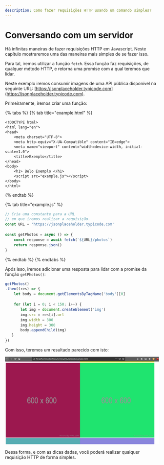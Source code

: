 ```yaml
---
description: Como fazer requisições HTTP usando um comando simples?
---
```


# Conversando com um servidor

Há infinitas maneiras de fazer requisições HTTP em Javascript. Neste capítulo mostraremos uma das maneiras mais simples de se fazer isso.

Para tal, iremos utilizar a função `fetch`. Essa função faz requisições, de qualquer método HTTP, e retorna uma promise com a qual teremos que lidar.

Neste exemplo iremos consumir imagens de uma API pública disponível na seguinte URL: [https://jsonplaceholder.typicode.com](https://jsonplaceholder.typicode.com).

Primeiramente, iremos criar uma função:

{% tabs %}
{% tab title="example.html" %}
```markup
<!DOCTYPE html>
<html lang="en">
<head>
    <meta charset="UTF-8">
    <meta http-equiv="X-UA-Compatible" content="IE=edge">
    <meta name="viewport" content="width=device-width, initial-scale=1.0">
    <title>Exemplo</title>
</head>
<body>
    <h1> Belo Exemplo </h1>
    <script src="example.js"></script>
</body>
</html>
```
{% endtab %}

{% tab title="example.js" %}
```javascript
// Cria uma constante para a URL 
// em que iremos realizar a requisição.
const URL = 'https://jsonplaceholder.typicode.com'

const getPhotos = async () => {
    const response = await fetch(`${URL}/photos`)
    return response.json()
}
```
{% endtab %}
{% endtabs %}

Após isso, iremos adicionar uma resposta para lidar com a promise da função `getPhotos()`:

```javascript
getPhotos()
.then((res) => {
    let body = document.getElementsByTagName('body')[0]

    for (let i = 0; i < 150; i++) {
       let img = document.createElement('img')
       img.src = res[i].url
       img.width = 300
       img.height = 300
       body.appendChild(img)
   }
})


```

Com isso, teremos um resultado parecido com isto:

![Resultado do exemplo](../../.gitbook/assets/example01.png)

Dessa forma, e com as dicas dadas, você poderá realizar qualquer requisição HTTP de forma simples.

